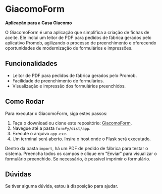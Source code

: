 # GiacomoForm

**Aplicação para a Casa Giacomo**

O GiacomoForm é uma aplicação que simplifica a criação de fichas de aceite. Ele inclui um leitor de PDF para pedidos de fábrica gerados pelo aplicativo Promob, agilizando o processo de preenchimento e oferecendo oportunidades de modernização de formulários e impressões.

## Funcionalidades

- Leitor de PDF para pedidos de fábrica gerados pelo Promob.
- Facilidade de preenchimento de formulários.
- Visualização e impressão dos formulários preenchidos.

## Como Rodar

Para executar o GiacomoForm, siga estes passos:

1. Faça o download ou clone este repositório: [GiacomoForm](https://github.com/NMaksed/giacomoForm).
2. Navegue até a pasta `formPy/dist/app`.
3. Execute o arquivo `app.exe`.
4. Um terminal será aberto. Insira o host onde o Flask será executado.

Dentro da pasta `import`, há um PDF de pedido de fábrica para testar o sistema. Preencha todos os campos e clique em "Enviar" para visualizar o formulário preenchido. Se necessário, é possível imprimir o formulário.

## Dúvidas

Se tiver alguma dúvida, estou à disposição para ajudar.
